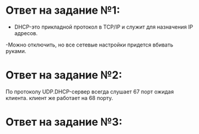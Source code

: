 # Ответ на задание №1:

 - DHCP-это прикладной протокол в TCP/IP и  служит для назначения IP адресов. 

 -Можно отключить, но все  сетевые настройки придется вбивать руками.
 

# Ответ на задание №2:

По протоколу UDP.DHCP-сервер всегда слушает 67 порт ожидая клиента. клиент же работает на 68 порту.

# Ответ на задание №3:
